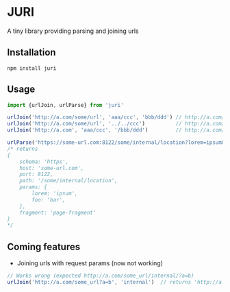 # JURI

A tiny library providing parsing and joining urls

## Installation
```
npm install juri
```

## Usage

```js
import {urlJoin, urlParse} from 'juri'

urlJoin('http://a.com/some/url', 'aaa/ccc', 'bbb/ddd') // http://a.com/some/url/aaa/ccc/bbb/ddd/
urlJoin('http://a.com/some/url', '../../ccc')          // http://a.com/ccc/
urlJoin('http://a.com', 'aaa/ccc', '/bbb/ddd')         // http://a.com/bbb/ddd/ (because /bbb/ddd is absolute)

urlParse('https://some-url.com:8122/some/internal/location?lorem=ipsum&foo=bar#page-fragment')
/* returns
{
    schema: 'https',
    host: 'some-url.com',
    port: 8122,
    path: '/some/internal/location',
    params: {
        lorem: 'ipsum',
        foo: 'bar',
    },
    fragment: 'page-fragment'
}
*/
```

## Coming features
* Joining urls with request params (now not working)
```js
// Works wrong (expected http://a.com/some_url/internal/?a=b)
urlJoin('http://a.com/some_url?a=b', 'internal')  // returns 'http://a.com/some_url/internal'
```
